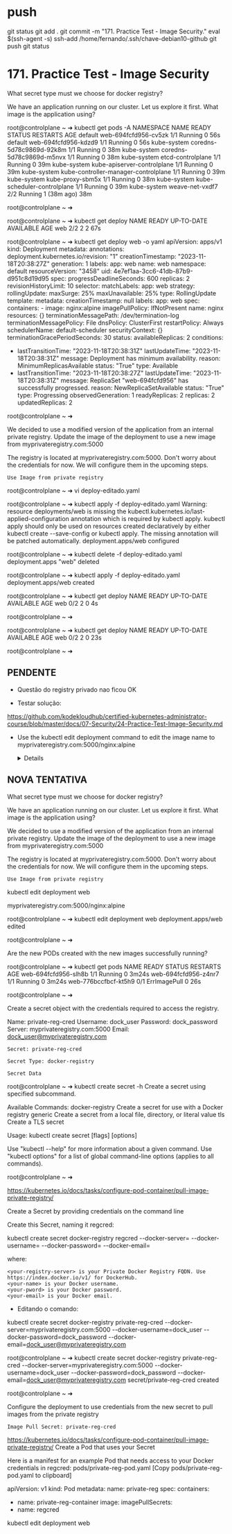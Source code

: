 
# #################################################################################################################################################
# #################################################################################################################################################
# #################################################################################################################################################
# #################################################################################################################################################
# #################################################################################################################################################
# push

git status
git add .
git commit -m "171. Practice Test - Image Security."
eval $(ssh-agent -s)
ssh-add /home/fernando/.ssh/chave-debian10-github
git push
git status


# #################################################################################################################################################
# #################################################################################################################################################
# #################################################################################################################################################
# #################################################################################################################################################
# #################################################################################################################################################
# 171. Practice Test - Image Security



What secret type must we choose for docker registry?








We have an application running on our cluster. Let us explore it first. What image is the application using?

root@controlplane ~ ➜  kubectl get pods -A
NAMESPACE     NAME                                   READY   STATUS    RESTARTS      AGE
default       web-694fcfd956-cv5zk                   1/1     Running   0             56s
default       web-694fcfd956-kdzd9                   1/1     Running   0             56s
kube-system   coredns-5d78c9869d-92k8m               1/1     Running   0             38m
kube-system   coredns-5d78c9869d-m5nvx               1/1     Running   0             38m
kube-system   etcd-controlplane                      1/1     Running   0             39m
kube-system   kube-apiserver-controlplane            1/1     Running   0             39m
kube-system   kube-controller-manager-controlplane   1/1     Running   0             39m
kube-system   kube-proxy-sbm5x                       1/1     Running   0             38m
kube-system   kube-scheduler-controlplane            1/1     Running   0             39m
kube-system   weave-net-vxdf7                        2/2     Running   1 (38m ago)   38m

root@controlplane ~ ➜  

root@controlplane ~ ➜  kubectl get deploy
NAME   READY   UP-TO-DATE   AVAILABLE   AGE
web    2/2     2            2           67s

root@controlplane ~ ➜  kubectl get deploy web -o yaml
apiVersion: apps/v1
kind: Deployment
metadata:
  annotations:
    deployment.kubernetes.io/revision: "1"
  creationTimestamp: "2023-11-18T20:38:27Z"
  generation: 1
  labels:
    app: web
  name: web
  namespace: default
  resourceVersion: "3458"
  uid: 4e7ef1aa-3cc6-41db-87b9-d951c8d19d95
spec:
  progressDeadlineSeconds: 600
  replicas: 2
  revisionHistoryLimit: 10
  selector:
    matchLabels:
      app: web
  strategy:
    rollingUpdate:
      maxSurge: 25%
      maxUnavailable: 25%
    type: RollingUpdate
  template:
    metadata:
      creationTimestamp: null
      labels:
        app: web
    spec:
      containers:
      - image: nginx:alpine
        imagePullPolicy: IfNotPresent
        name: nginx
        resources: {}
        terminationMessagePath: /dev/termination-log
        terminationMessagePolicy: File
      dnsPolicy: ClusterFirst
      restartPolicy: Always
      schedulerName: default-scheduler
      securityContext: {}
      terminationGracePeriodSeconds: 30
status:
  availableReplicas: 2
  conditions:
  - lastTransitionTime: "2023-11-18T20:38:31Z"
    lastUpdateTime: "2023-11-18T20:38:31Z"
    message: Deployment has minimum availability.
    reason: MinimumReplicasAvailable
    status: "True"
    type: Available
  - lastTransitionTime: "2023-11-18T20:38:27Z"
    lastUpdateTime: "2023-11-18T20:38:31Z"
    message: ReplicaSet "web-694fcfd956" has successfully progressed.
    reason: NewReplicaSetAvailable
    status: "True"
    type: Progressing
  observedGeneration: 1
  readyReplicas: 2
  replicas: 2
  updatedReplicas: 2

root@controlplane ~ ➜  














We decided to use a modified version of the application from an internal private registry. Update the image of the deployment to use a new image from myprivateregistry.com:5000

The registry is located at myprivateregistry.com:5000. Don't worry about the credentials for now. We will configure them in the upcoming steps.

    Use Image from private registry



root@controlplane ~ ➜  vi deploy-editado.yaml

root@controlplane ~ ➜  kubectl apply -f deploy-editado.yaml
Warning: resource deployments/web is missing the kubectl.kubernetes.io/last-applied-configuration annotation which is required by kubectl apply. kubectl apply should only be used on resources created declaratively by either kubectl create --save-config or kubectl apply. The missing annotation will be patched automatically.
deployment.apps/web configured

root@controlplane ~ ➜  kubectl delete -f deploy-editado.yaml
deployment.apps "web" deleted

root@controlplane ~ ➜  kubectl apply -f deploy-editado.yaml
deployment.apps/web created

root@controlplane ~ ➜  kubectl get deploy
NAME   READY   UP-TO-DATE   AVAILABLE   AGE
web    0/2     2            0           4s

root@controlplane ~ ➜  

root@controlplane ~ ➜  kubectl get deploy
NAME   READY   UP-TO-DATE   AVAILABLE   AGE
web    0/2     2            0           23s

root@controlplane ~ ➜  















## PENDENTE
- Questão do registry privado nao ficou OK



- Testar solução:

<https://github.com/kodekloudhub/certified-kubernetes-administrator-course/blob/master/docs/07-Security/24-Practice-Test-Image-Security.md>

- Use the kubectl edit deployment command to edit the image name to myprivateregistry.com:5000/nginx:alpine

  <details>
  
  ```
  $ kubectl edit deployment web
  ```
  
  </details>





## NOVA TENTATIVA

What secret type must we choose for docker registry?





We have an application running on our cluster. Let us explore it first. What image is the application using?






We decided to use a modified version of the application from an internal private registry. Update the image of the deployment to use a new image from myprivateregistry.com:5000

The registry is located at myprivateregistry.com:5000. Don't worry about the credentials for now. We will configure them in the upcoming steps.

    Use Image from private registry

kubectl edit deployment web


myprivateregistry.com:5000/nginx:alpine                                

root@controlplane ~ ➜  kubectl edit deployment web
deployment.apps/web edited

root@controlplane ~ ➜  










Are the new PODs created with the new images successfully running?

root@controlplane ~ ➜  kubectl get pods
NAME                   READY   STATUS         RESTARTS   AGE
web-694fcfd956-slh8b   1/1     Running        0          3m24s
web-694fcfd956-z4nr7   1/1     Running        0          3m24s
web-776bccfbcf-kt5h9   0/1     ErrImagePull   0          26s

root@controlplane ~ ➜  













Create a secret object with the credentials required to access the registry.

Name: private-reg-cred
Username: dock_user
Password: dock_password
Server: myprivateregistry.com:5000
Email: dock_user@myprivateregistry.com

    Secret: private-reg-cred

    Secret Type: docker-registry

    Secret Data


root@controlplane ~ ➜  kubectl create secret -h
Create a secret using specified subcommand.

Available Commands:
  docker-registry   Create a secret for use with a Docker registry
  generic           Create a secret from a local file, directory, or literal value
  tls               Create a TLS secret

Usage:
  kubectl create secret [flags] [options]

Use "kubectl <command> --help" for more information about a given command.
Use "kubectl options" for a list of global command-line options (applies to all commands).

root@controlplane ~ ➜  


https://kubernetes.io/docs/tasks/configure-pod-container/pull-image-private-registry/

Create a Secret by providing credentials on the command line

Create this Secret, naming it regcred:

kubectl create secret docker-registry regcred --docker-server=<your-registry-server> --docker-username=<your-name> --docker-password=<your-pword> --docker-email=<your-email>

where:

    <your-registry-server> is your Private Docker Registry FQDN. Use https://index.docker.io/v1/ for DockerHub.
    <your-name> is your Docker username.
    <your-pword> is your Docker password.
    <your-email> is your Docker email.

- Editando o comando:

kubectl create secret docker-registry private-reg-cred --docker-server=myprivateregistry.com:5000 --docker-username=dock_user --docker-password=dock_password --docker-email=dock_user@myprivateregistry.com

root@controlplane ~ ➜  kubectl create secret docker-registry private-reg-cred --docker-server=myprivateregistry.com:5000 --docker-username=dock_user --docker-password=dock_password --docker-email=dock_user@myprivateregistry.com
secret/private-reg-cred created

root@controlplane ~ ➜  












Configure the deployment to use credentials from the new secret to pull images from the private registry

    Image Pull Secret: private-reg-cred

https://kubernetes.io/docs/tasks/configure-pod-container/pull-image-private-registry/
Create a Pod that uses your Secret

Here is a manifest for an example Pod that needs access to your Docker credentials in regcred:
pods/private-reg-pod.yaml [Copy pods/private-reg-pod.yaml to clipboard]

apiVersion: v1
kind: Pod
metadata:
  name: private-reg
spec:
  containers:
  - name: private-reg-container
    image: <your-private-image>
  imagePullSecrets:
  - name: regcred


kubectl edit deployment web